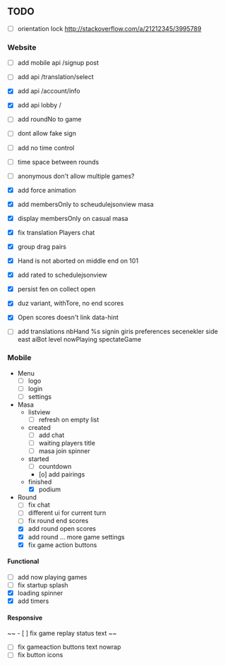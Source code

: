 ## TODO

- [ ] orientation lock http://stackoverflow.com/a/21212345/3995789

### Website

- [ ] add mobile api /signup post
- [ ] add api /translation/select
- [x] add api /account/info
- [x] add api lobby /
- [ ] add roundNo to game
- [ ] dont allow fake sign
- [ ] add no time control
- [ ] time space between rounds
- [ ] anonymous don't allow multiple games?

- [x] add force animation
- [x] add membersOnly to scheudulejsonview masa
- [x] display membersOnly on casual masa
- [x] fix translation Players chat

- [x] group drag pairs
- [x] Hand is not aborted on middle end on 101
- [x] add rated to schedulejsonview
- [x] persist fen on collect open
- [x] duz variant, withTore, no end scores
- [x] Open scores doesn't link data-hint
- [ ] add translations
  nbHand %s
  signin giris
  preferences secenekler
  side east
  aiBot level
  nowPlaying
  spectateGame

### Mobile

* Menu
  - [ ] logo
  - [ ] login
  - [ ] settings

* Masa
  * listview
    - [ ] refresh on empty list
  * created
    - [ ] add chat
    - [ ] waiting players title
    - [ ] masa join spinner
  * started
    - [ ] countdown
    - [o] add pairings
  * finished
    - [x] podium

* Round
  - [ ] fix chat
  - [ ] different ui for current turn
  - [ ] fix round end scores
  - [x] add round open scores
  - [x] add round ... more game settings
  - [x] fix game action buttons

#### Functional
  - [ ] add now playing games
  - [ ] fix startup splash
  - [x] loading spinner
  - [x] add timers

  #### Responsive
  ~~ - [ ] fix game replay status text ~~
  - [ ] fix gameaction buttons text nowrap
  - [ ] fix button icons
